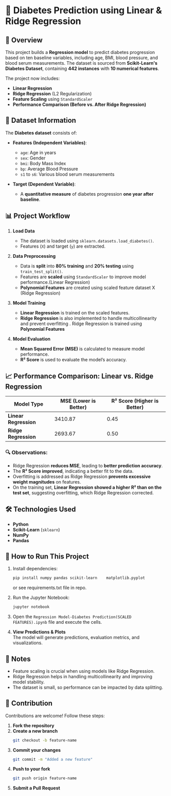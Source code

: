 # 🏥 Diabetes Prediction using Linear & Ridge Regression

## 📌 Overview

This project builds a **Regression model** to predict diabetes progression based on ten baseline variables, including age, BMI, blood pressure, and blood serum measurements. The dataset is sourced from **Scikit-Learn's Diabetes Dataset**, containing **442 instances** with **10 numerical features**.

The project now includes:
- **Linear Regression**
- **Ridge Regression** (L2 Regularization)
- **Feature Scaling** using `StandardScaler`
- **Performance Comparison (Before vs. After Ridge Regression)**


## 📂 Dataset Information

The **Diabetes dataset** consists of:

- **Features (Independent Variables)**:
  - `age`: Age in years
  - `sex`: Gender
  - `bmi`: Body Mass Index
  - `bp`: Average Blood Pressure
  - `s1` to `s6`: Various blood serum measurements

- **Target (Dependent Variable)**:
  - A **quantitative measure** of diabetes progression **one year after baseline**.

## 📊 Project Workflow

1. **Load Data**  
   - The dataset is loaded using `sklearn.datasets.load_diabetes()`.
   - Features (`X`) and target (`y`) are extracted.

2. **Data Preprocessing**  
   - Data is **split** into **80% training** and **20% testing** using `train_test_split()`.
   - Features are **scaled** using `StandardScaler` to improve model performance.(Linear Regression)
   - **Polynomial Features** are created     using scaled feature dataset X     (Ridge Regression)
     
3. **Model Training**  
   - **Linear Regression** is trained on the scaled features.
   - **Ridge Regression** is also implemented to handle multicollinearity and prevent overfitting . Ridge Regression is trained using **Polynomial Features**

4. **Model Evaluation**  
   - **Mean Squared Error (MSE)** is calculated to measure model performance.
   - **R² Score** is used to evaluate the model’s accuracy.


## 📈 Performance Comparison: Linear vs. Ridge Regression

| Model Type          | MSE (Lower is Better) | R² Score (Higher is Better) |
|---------------------|----------------------|-----------------------------|
| **Linear Regression** | 3410.87| 0.45|
| **Ridge Regression** | 2693.67| 0.50|

### 🔍 Observations:
- Ridge Regression **reduces MSE**, leading to **better prediction accuracy**.
- The **R² Score improved**, indicating a better fit to the data.
- Overfitting is addressed as Ridge Regression **prevents excessive weight magnitudes** on features.
- On the training set, **Linear Regression showed a higher R² than on the test set**, suggesting overfitting, which Ridge Regression corrected.

## 🛠️ Technologies Used

- **Python**
- **Scikit-Learn** (`sklearn`)
- **NumPy**
- **Pandas**

## 📌 How to Run This Project

1. Install dependencies:
   ```bash
   pip install numpy pandas scikit-learn    matplotlib.pyplot 
   ```
   or see requirements.txt file in repo.
   
3. Run the Jupyter Notebook:
   ```bash
   jupyter notebook
   ```
4. Open the `Regression Model-Diabetes Prediction(SCALED FEATURES).ipynb` file and execute the cells.


5. **View Predictions & Plots**  
   The model will generate predictions, evaluation metrics, and visualizations.

## 📌 Notes

- Feature scaling is crucial when using models like Ridge Regression.
- Ridge Regression helps in handling multicollinearity and improving model stability.
- The dataset is small, so performance can be impacted by data splitting.

## 🤝 Contribution

Contributions are welcome! Follow these steps:

1. **Fork the repository**  
2. **Create a new branch**  
   ```bash
   git checkout -b feature-name
   ```
3. **Commit your changes**  
   ```bash
   git commit -m "Added a new feature"
   ```
4. **Push to your fork**  
   ```bash
   git push origin feature-name
   ```
5. **Submit a Pull Request**

